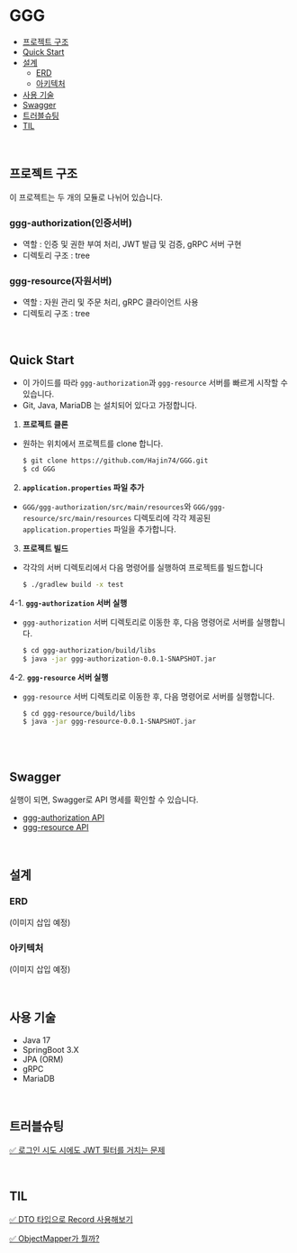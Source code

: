 # GGG
- [프로젝트 구조](#프로젝트-구조)
- [Quick Start](#quick-start)
- [설계](#설계)
  - [ERD](#erd)
  - [아키텍처](#아키텍처)
- [사용 기술](#사용-기술)
- [Swagger](#swagger)
- [트러블슈팅](#트러블슈팅)
- [TIL](#til)

</br>

## 프로젝트 구조
이 프로젝트는 두 개의 모듈로 나뉘어 있습니다.

### ggg-authorization(인증서버)
- 역할 : 인증 및 권한 부여 처리, JWT 발급 및 검증, gRPC 서버 구현
- 디렉토리 구조 : tree

### ggg-resource(자원서버)
- 역할 : 자원 관리 및 주문 처리, gRPC 클라이언트 사용
- 디렉토리 구조 : tree

</br>

## Quick Start

- 이 가이드를 따라 `ggg-authorization`과 `ggg-resource` 서버를 빠르게 시작할 수 있습니다.
- Git, Java, MariaDB 는 설치되어 있다고 가정합니다.

1. **프로젝트 클론**
  - 원하는 위치에서 프로젝트를 clone 합니다.
    ```sh
    $ git clone https://github.com/Hajin74/GGG.git
    $ cd GGG
    ```

2. **`application.properties` 파일 추가**
 - `GGG/ggg-authorization/src/main/resources`와 `GGG/ggg-resource/src/main/resources` 디렉토리에 각각 제공된 `application.properties` 파일을 추가합니다.

3. **프로젝트 빌드**
 - 각각의 서버 디렉토리에서 다음 명령어를 실행하여 프로젝트를 빌드합니다
     ```sh
     $ ./gradlew build -x test
     ```

4-1. **`ggg-authorization` 서버 실행**
   - `ggg-authorization` 서버 디렉토리로 이동한 후, 다음 명령어로 서버를 실행합니다.
     ```sh
     $ cd ggg-authorization/build/libs
     $ java -jar ggg-authorization-0.0.1-SNAPSHOT.jar
     ```

4-2. **`ggg-resource` 서버 실행**
   - `ggg-resource` 서버 디렉토리로 이동한 후, 다음 명령어로 서버를 실행합니다.
     ```sh
     $ cd ggg-resource/build/libs
     $ java -jar ggg-resource-0.0.1-SNAPSHOT.jar
     ```
</br>

</br>

## Swagger
실행이 되면, Swagger로 API 명세를 확인할 수 있습니다.
- [ggg-authorization API](http://localhost:8888/swagger-ui/index.html#/)
- [ggg-resource API](http://localhost:9999/swagger-ui/index.html)

</br>

## 설계

### ERD
(이미지 삽입 예정)

### 아키텍처
(이미지 삽입 예정)

</br>

## 사용 기술
- Java 17
- SpringBoot 3.X
- JPA (ORM)
- gRPC
- MariaDB

</br>

## 트러블슈팅
[✅ 로그인 시도 시에도 JWT 필터를 거치는 문제](https://complex-raptorex-908.notion.site/JWT-fbee0507969d4bc89b50a582fc09754b)

</br>

## TIL
[✅ DTO 타입으로 Record 사용해보기](https://complex-raptorex-908.notion.site/DTO-Class-Record-0a96b76c69654e8f8572dbc1e3f8de1a)

[✅ ObjectMapper가 뭘까?](https://complex-raptorex-908.notion.site/ObjectMapper-5552fc0ec1624d05943151045fbc5873?pvs=25)
